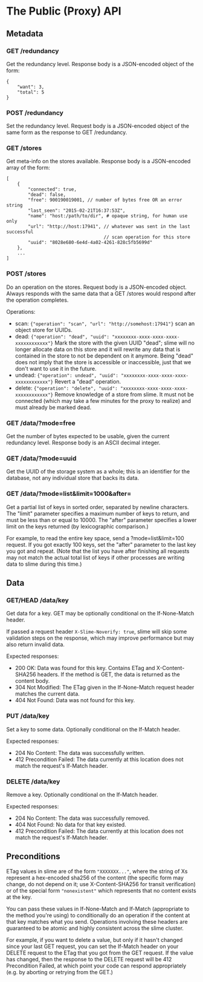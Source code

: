 # The Public (Proxy) API

## Metadata

### GET /redundancy

Get the redundancy level. Response body is a JSON-encoded object of the form:

```
{
    "want": 3,
    "total": 5
}
```

### POST /redundancy

Set the redundancy level. Request body is a JSON-encoded object of the same form
as the response to GET /redundancy.

### GET /stores

Get meta-info on the stores available. Response body is a JSON-encoded array of
the form:

```
[
    {
        "connected": true,
        "dead": false,
        "free": 900190019001, // number of bytes free OR an error string
        "last_seen": "2015-02-21T16:37:53Z",
        "name": "host:/path/to/dir", # opaque string, for human use only
        "url": "http://host:17941", // whatever was sent in the last successful
                                    // scan operation for this store
        "uuid": "8028e680-6e4d-4a02-4261-828c5fb5699d"
    },
    ...
]
```

### POST /stores

Do an operation on the stores. Request body is a JSON-encoded object. Always
responds with the same data that a GET /stores would respond after the operation
completes.

Operations:

- scan: `{"operation": "scan", "url": "http://somehost:17941"}` scan an object
  store for UUIDs.
- dead: `{"operation": "dead", "uuid": "xxxxxxxx-xxxx-xxxx-xxxx-xxxxxxxxxxxx"}`
  Mark the store with the given UUID "dead"; slime will no longer allocate
  data on this store and it will rewrite any data that is contained in the store
  to not be dependent on it anymore. Being "dead" does not imply that the store
  is accessible or inaccessible, just that we don't want to use it in the
  future.
- undead: `{"operation": undead", "uuid": "xxxxxxxx-xxxx-xxxx-xxxx-xxxxxxxxxxxx"}`
  Revert a "dead" operation.
- delete: `{"operation": "delete", "uuid": "xxxxxxxx-xxxx-xxxx-xxxx-xxxxxxxxxxxx"}`
  Remove knowledge of a store from slime. It must not be connected (which may
  take a few minutes for the proxy to realize) and must already be marked dead.

### GET /data/?mode=free

Get the number of bytes expected to be usable, given the current redundancy
level. Response body is an ASCII decimal integer.

### GET /data/?mode=uuid

Get the UUID of the storage system as a whole; this is an identifier for the
database, not any individual store that backs its data.

### GET /data/?mode=list&limit=1000&after=

Get a partial list of keys in sorted order, separated by newline characters. The
"limit" parameter specifies a maximum number of keys to return, and must be less
than or equal to 10000. The "after" parameter specifies a lower limit on the
keys returned (by lexicographic comparison.)

For example, to read the entire key space, send a ?mode=list&limit=100 request.
If you got exactly 100 keys, set the "after" parameter to the last key you got
and repeat. (Note that the list you have after finishing all requests may not
match the actual total list of keys if other processes are writing data to
slime during this time.)

## Data

### GET/HEAD /data/key

Get data for a key. GET may be optionally conditional on the If-None-Match
header.

If passed a request header `X-Slime-Noverify: true`, slime will skip some
validation steps on the response, which may improve performance but may also
return invalid data.

Expected responses:

- 200 OK: Data was found for this key. Contains ETag and X-Content-SHA256
  headers. If the method is GET, the data is returned as the content body.
- 304 Not Modified: The ETag given in the If-None-Match request header matches
  the current data.
- 404 Not Found: Data was not found for this key.

### PUT /data/key

Set a key to some data. Optionally conditional on the If-Match header.

Expected responses:

- 204 No Content: The data was successfully written.
- 412 Precondition Failed: The data currently at this location does not match
  the request's If-Match header.

### DELETE /data/key

Remove a key. Optionally conditional on the If-Match header.

Expected responses:

- 204 No Content: The data was successfully removed.
- 404 Not Found: No data for that key existed.
- 412 Precondition Failed: The data currently at this location does not match
  the request's If-Match header.

## Preconditions

ETag values in slime are of the form `"XXXXXXX..."`, where the string of Xs
represent a hex-encoded sha256 of the content (the specific form may change,
do not depend on it; use X-Content-SHA256 for transit verification) or of the
special form `"nonexistent"` which represents that no content exists at the key.

You can pass these values in If-None-Match and If-Match (appropriate to the
method you're using) to conditionally do an operation if the content at that key
matches what you send. Operations involving these headers are guaranteed to be
atomic and highly consistent across the slime cluster.

For example, if you want to delete a value, but only if it hasn't changed since
your last GET request, you can set the If-Match header on your DELETE request to
the ETag that you got from the GET request. If the value has changed, then the
response to the DELETE request will be 412 Precondition Failed, at which point
your code can respond appropriately (e.g. by aborting or retrying from the GET.)
